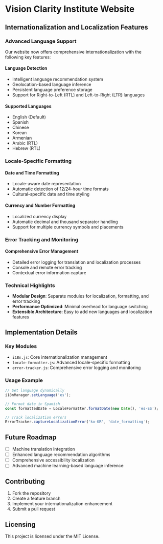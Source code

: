 # Vision Clarity Institute Website

## Internationalization and Localization Features

### Advanced Language Support
Our website now offers comprehensive internationalization with the following key features:

#### Language Detection
- Intelligent language recommendation system
- Geolocation-based language inference
- Persistent language preference storage
- Support for Right-to-Left (RTL) and Left-to-Right (LTR) languages

#### Supported Languages
- English (Default)
- Spanish
- Chinese
- Korean
- Armenian
- Arabic (RTL)
- Hebrew (RTL)

### Locale-Specific Formatting

#### Date and Time Formatting
- Locale-aware date representation
- Automatic detection of 12/24-hour time formats
- Cultural-specific date and time styling

#### Currency and Number Formatting
- Localized currency display
- Automatic decimal and thousand separator handling
- Support for multiple currency symbols and placements

### Error Tracking and Monitoring

#### Comprehensive Error Management
- Detailed error logging for translation and localization processes
- Console and remote error tracking
- Contextual error information capture

### Technical Highlights

- **Modular Design**: Separate modules for localization, formatting, and error tracking
- **Performance Optimized**: Minimal overhead for language switching
- **Extensible Architecture**: Easy to add new languages and localization features

## Implementation Details

### Key Modules

- `i18n.js`: Core internationalization management
- `locale-formatter.js`: Advanced locale-specific formatting
- `error-tracker.js`: Comprehensive error logging and monitoring

### Usage Example

```javascript
// Set language dynamically
i18nManager.setLanguage('es');

// Format date in Spanish
const formattedDate = LocaleFormatter.formatDate(new Date(), 'es-ES');

// Track localization errors
ErrorTracker.captureLocalizationError('ko-KR', 'date_formatting');
```

## Future Roadmap

- [ ] Machine translation integration
- [ ] Enhanced language recommendation algorithms
- [ ] Comprehensive accessibility localization
- [ ] Advanced machine learning-based language inference

## Contributing

1. Fork the repository
2. Create a feature branch
3. Implement your internationalization enhancement
4. Submit a pull request

## Licensing

This project is licensed under the MIT License.